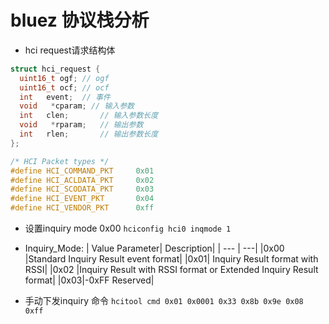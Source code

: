 # bluez 协议栈分析

- hci request请求结构体
```c
struct hci_request {
  uint16_t ogf;	// ogf
  uint16_t ocf;	// ocf
  int   event;	// 事件
  void   *cparam; // 输入参数
  int   clen;		// 输入参数长度
  void   *rparam;	// 输出参数
  int   rlen;		// 输出参数长度
};
```

```c
/* HCI Packet types */
#define HCI_COMMAND_PKT		0x01
#define HCI_ACLDATA_PKT		0x02
#define HCI_SCODATA_PKT		0x03
#define HCI_EVENT_PKT		0x04
#define HCI_VENDOR_PKT		0xff
```
- 设置inquiry mode 0x00
`hciconfig hci0 inqmode 1`

- Inquiry_Mode:
| Value Parameter| Description|
| --- | ---|
|0x00 |Standard Inquiry Result event format|
|0x01| Inquiry Result format with RSSI|
|0x02 |Inquiry Result with RSSI format or Extended Inquiry Result format|
|0x03|-0xFF Reserved|

- 手动下发inquiry 命令
`hcitool cmd 0x01 0x0001 0x33 0x8b 0x9e 0x08 0xff`